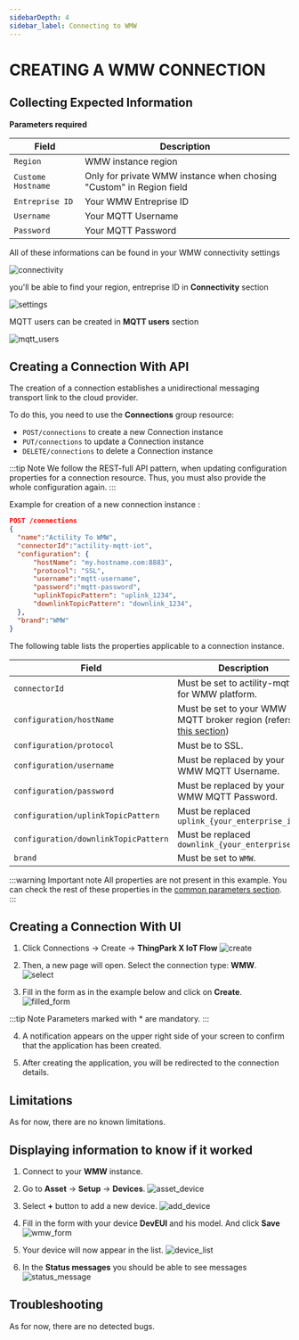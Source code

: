 ```yaml
---
sidebarDepth: 4
sidebar_label: Connecting to WMW
---
```


# CREATING A WMW CONNECTION

## Collecting Expected Information

**Parameters required**

| Field | Description |
| ------ | ----------- |
| ```Region``` | WMW instance region |
| ```Custome Hostname``` | Only for private WMW instance when chosing "Custom" in Region field |
| ```Entreprise ID``` | Your WMW Entreprise ID |
| ```Username``` | Your MQTT Username |
| ```Password``` | Your MQTT Password |


All of these informations can be found in your WMW connectivity settings

![connectivity](images/connectivy.png)

you'll be able to find your region, entreprise ID in **Connectivity** section

![settings](images/settings.png)

MQTT users can be created in **MQTT users** section

![mqtt_users](images/mqtt_users.png)



## Creating a Connection With API

The creation of a connection establishes a unidirectional messaging transport link to the cloud provider.

To do this, you need to use the **Connections** group resource:
*	`POST/connections` to create a new Connection instance
*	`PUT/connections` to update a Connection instance
*	`DELETE/connections` to delete a Connection instance


:::tip Note
We follow the REST-full API pattern, when updating configuration properties for a connection resource. Thus, you must also provide the whole configuration again.
:::

Example for creation of a new connection instance :

```json
POST /connections
{
  "name":"Actility To WMW",
  "connectorId":"actility-mqtt-iot",
  "configuration": {
      "hostName": "my.hostname.com:8883",
      "protocol": "SSL",
      "username":"mqtt-username",
      "password":"mqtt-password",
      "uplinkTopicPattern": "uplink_1234",
      "downlinkTopicPattern": "downlink_1234",
  },
  "brand":"WMW"
}
```

The following table lists the properties applicable to a connection instance.

| Field | Description |
| ------ | ----------- |
| ```connectorId``` | Must be set to actility-mqtt-iot for WMW platform. |
| ```configuration/hostName``` | Must be set to your WMW MQTT broker region (refers to [this section](#collecting-expected-information)) |
| ```configuration/protocol``` | Must be to SSL. |
| ```configuration/username``` | Must be replaced by your WMW MQTT Username. |
| ```configuration/password``` | Must be replaced by your WMW MQTT Password. |
| ```configuration/uplinkTopicPattern``` | Must be replaced ```uplink_{your_enterprise_id}``` |
| ```configuration/downlinkTopicPattern``` | Must be replaced ```downlink_{your_enterprise_id}``` |
| ```brand``` | Must be set to ```WMW```. |

:::warning Important note
All properties are not present in this example. You can check the rest of these properties in the [common parameters section](../../../Getting_Started/Setting_Up_A_Connection_instance/About_connections.html#common-parameters).
:::

## Creating a Connection With UI

1. Click Connections -&gt; Create -&gt; **ThingPark X IoT Flow**
![create](images/create.png)


2. Then, a new page will open. Select the connection type: **WMW**.
![select](images/select.png)

3. Fill in the form as in the example below and click on **Create**.
![filled_form](images/filled_form.png)

:::tip Note
Parameters marked with * are mandatory.
:::

4. A notification appears on the upper right side of your screen to confirm that the application has been created.

5. After creating the application, you will be redirected to the connection details.

## Limitations

As for now, there are no known limitations.

## Displaying information to know if it worked

1. Connect to your **WMW** instance.

2. Go to **Asset** -&gt; **Setup** -&gt; **Devices**.
![asset_device](images/asset_device.png)

3. Select **+** button to add a new device.
![add_device](images/add_device.png)

4. Fill in the form with your device **DevEUI** and his model. And click **Save**
![wmw_form](images/wmw_form.png)

5. Your device will now appear in the list.
![device_list](images/list.png)

6. In the **Status messages** you should be able to see messages
![status_message](images/status_message.png)

## Troubleshooting

As for now, there are no detected bugs.
